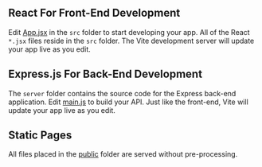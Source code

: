 ## React For Front-End Development

Edit [App.jsx](#src/App.jsx) in the `src` folder to start
developing your app. All of the React `*.jsx` files reside
in the `src` folder. The Vite development server will
update your app live as you edit.

## Express.js For Back-End Development

The `server` folder contains the source code for the Express
back-end application. Edit [main.js](#server/main.js) to build
your API. Just like the front-end, Vite will update your app
live as you edit.

## Static Pages

All files placed in the [public](#public) folder are served
without pre-processing.
